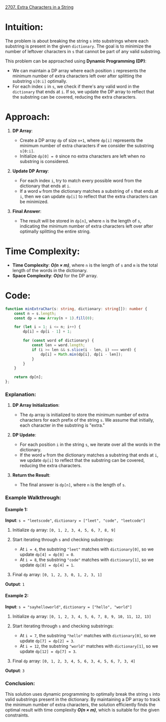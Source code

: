 [2707. Extra Characters in a String](https://leetcode.com/problems/extra-characters-in-a-string/)

# Intuition:

The problem is about breaking the string `s` into substrings where each substring is present in the given `dictionary`. The goal is to minimize the number of leftover characters in `s` that cannot be part of any valid substring.

This problem can be approached using **Dynamic Programming (DP)**:
- We can maintain a DP array where each position `i` represents the minimum number of extra characters left over after splitting the substring `s[0:i]` optimally.
- For each index `i` in `s`, we check if there's any valid word in the `dictionary` that ends at `i`. If so, we update the DP array to reflect that the substring can be covered, reducing the extra characters.

# Approach:

1. **DP Array**:
   - Create a DP array `dp` of size `n+1`, where `dp[i]` represents the minimum number of extra characters if we consider the substring `s[0:i]`.
   - Initialize `dp[0] = 0` since no extra characters are left when no substring is considered.

2. **Update DP Array**:
   - For each index `i`, try to match every possible word from the dictionary that ends at `i`.
   - If a word `w` from the dictionary matches a substring of `s` that ends at `i`, then we can update `dp[i]` to reflect that the extra characters can be minimized.

3. **Final Answer**:
   - The result will be stored in `dp[n]`, where `n` is the length of `s`, indicating the minimum number of extra characters left over after optimally splitting the entire string.

# Time Complexity:
- **Time Complexity**: ***O(n × m)***, where `n` is the length of `s` and `m` is the total length of the words in the dictionary.
- **Space Complexity**: ***O(n)*** for the DP array.

# Code:

```typescript
function minExtraChar(s: string, dictionary: string[]): number {
    const n = s.length;
    const dp = new Array(n + 1).fill(0);

    for (let i = 1; i <= n; i++) {
        dp[i] = dp[i - 1] + 1;

        for (const word of dictionary) {
            const len = word.length;
            if (i >= len && s.slice(i - len, i) === word) {
                dp[i] = Math.min(dp[i], dp[i - len]);
            }
        }
    }

    return dp[n];
};

```

### Explanation:

1. **DP Array Initialization**:
   - The `dp` array is initialized to store the minimum number of extra characters for each prefix of the string `s`. We assume that initially, each character in the substring is "extra."

2. **DP Update**:
   - For each position `i` in the string `s`, we iterate over all the words in the dictionary.
   - If the word `w` from the dictionary matches a substring that ends at `i`, we update `dp[i]` to reflect that the substring can be covered, reducing the extra characters.

3. **Return the Result**:
   - The final answer is `dp[n]`, where `n` is the length of `s`.

### Example Walkthrough:

#### Example 1:
**Input**: `s = "leetscode"`, `dictionary = ["leet", "code", "leetcode"]`

1. Initialize `dp` array: `[0, 1, 2, 3, 4, 5, 6, 7, 8, 9]`
   
2. Start iterating through `s` and checking substrings:
   - At `i = 4`, the substring `"leet"` matches with `dictionary[0]`, so we update `dp[4] = dp[0] = 0`.
   - At `i = 8`, the substring `"code"` matches with `dictionary[1]`, so we update `dp[8] = dp[4] = 1`.

3. Final `dp` array: `[0, 1, 2, 3, 0, 1, 2, 3, 1]`

**Output**: `1`

#### Example 2:
**Input**: `s = "sayhelloworld"`, `dictionary = ["hello", "world"]`

1. Initialize `dp` array: `[0, 1, 2, 3, 4, 5, 6, 7, 8, 9, 10, 11, 12, 13]`
   
2. Start iterating through `s` and checking substrings:
   - At `i = 7`, the substring `"hello"` matches with `dictionary[0]`, so we update `dp[7] = dp[2] = 3`.
   - At `i = 12`, the substring `"world"` matches with `dictionary[1]`, so we update `dp[12] = dp[7] = 3`.

3. Final `dp` array: `[0, 1, 2, 3, 4, 5, 6, 3, 4, 5, 6, 7, 3, 4]`

**Output**: `3`

### Conclusion:
This solution uses dynamic programming to optimally break the string `s` into valid substrings present in the dictionary. By maintaining a DP array to track the minimum number of extra characters, the solution efficiently finds the optimal result with time complexity ***O(n × m)***, which is suitable for the given constraints.